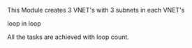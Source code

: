 This Module creates 3 VNET's
with 3 subnets in each VNET's

loop in loop

All the tasks are achieved with loop count.
